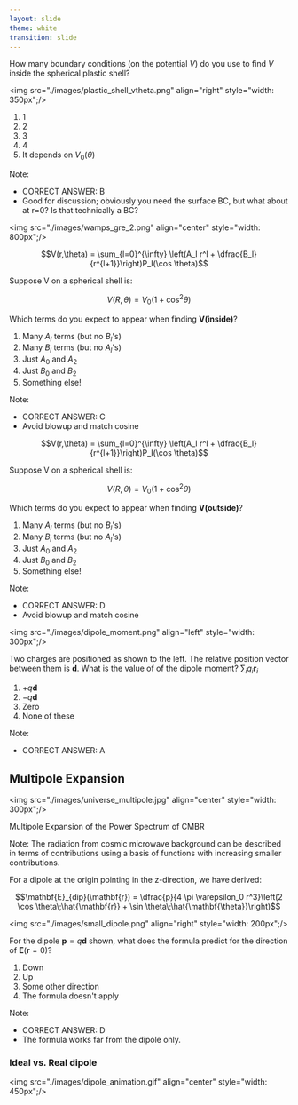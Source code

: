 ```yaml
---
layout: slide
theme: white
transition: slide
---
```


<section data-markdown>

How many boundary conditions (on the potential $V$) do you use to find $V$ inside the spherical plastic shell?

<img src="./images/plastic_shell_vtheta.png" align="right" style="width: 350px";/>


1. 1
2. 2
3. 3
4. 4
5. It depends on $V_0(\theta)$

Note:
* CORRECT ANSWER: B
* Good for discussion; obviously you need the surface BC, but what about at r=0? Is that technically a BC?
</section>

<section data-markdown>

<img src="./images/wamps_gre_2.png" align="center" style="width: 800px";/>

</section>

<section data-markdown>

$$V(r,\theta) = \sum_{l=0}^{\infty} \left(A_l r^l + \dfrac{B_l}{r^{l+1}}\right)P_l(\cos \theta)$$

Suppose V on a spherical shell is:

$$V(R,\theta) = V_0 \left(1+\cos^2\theta\right)$$

Which terms do you expect to appear when finding **V(inside)**?
1. Many $A_l$ terms (but no $B_l$'s)
2. Many $B_l$ terms (but no $A_l$'s)
3. Just $A_0$ and $A_2$
4. Just $B_0$ and $B_2$
5. Something else!

Note:
* CORRECT ANSWER: C
* Avoid blowup and match cosine

</section>

<section data-markdown>

$$V(r,\theta) = \sum_{l=0}^{\infty} \left(A_l r^l + \dfrac{B_l}{r^{l+1}}\right)P_l(\cos \theta)$$

Suppose V on a spherical shell is:

$$V(R,\theta) = V_0 \left(1+\cos^2\theta\right)$$

Which terms do you expect to appear when finding **V(outside)**?
1. Many $A_l$ terms (but no $B_l$'s)
2. Many $B_l$ terms (but no $A_l$'s)
3. Just $A_0$ and $A_2$
4. Just $B_0$ and $B_2$
5. Something else!

Note:
* CORRECT ANSWER: D
* Avoid blowup and match cosine

</section>

<section data-markdown>

<img src="./images/dipole_moment.png" align="left" style="width: 300px";/>


Two charges are positioned as shown to the left. The relative position vector between them is $\mathbf{d}$. What is the value of of the dipole moment? $\sum_i q_i \mathbf{r}_i$

1. $+q\mathbf{d}$
2. $-q\mathbf{d}$
3. Zero
4. None of these

Note:
* CORRECT ANSWER: A

</section>

<section data-markdown>

## Multipole Expansion

<img src="./images/universe_multipole.jpg" align="center" style="width: 300px";/>

Multipole Expansion of the Power Spectrum of CMBR

Note: The radiation from cosmic microwave background can be described in terms of contributions using a basis of functions with increasing smaller contributions.

</section>

<section data-markdown>

For a dipole at the origin pointing in the z-direction, we have derived:

$$\mathbf{E}_{dip}(\mathbf{r}) = \dfrac{p}{4 \pi \varepsilon_0 r^3}\left(2 \cos \theta\;\hat{\mathbf{r}} + \sin \theta\;\hat{\mathbf{\theta}}\right)$$

<img src="./images/small_dipole.png" align="right" style="width: 200px";/>


For the dipole $\mathbf{p} = q\mathbf{d}$ shown, what does the formula predict for the direction of $\mathbf{E}(\mathbf{r}=0)$?

1. Down
2. Up
3. Some other direction
4. The formula doesn't apply

Note:
* CORRECT ANSWER: D
* The formula works far from the dipole only.


</section>


<section data-markdown>

### Ideal vs. Real dipole

<img src="./images/dipole_animation.gif" align="center" style="width: 450px";/>

</section>
